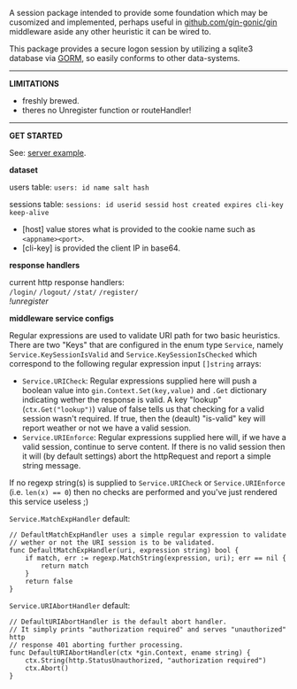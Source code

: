 
A session package intended to provide some foundation which may be cusomized and
implemented, perhaps useful in [github.com/gin-gonic/gin] middleware aside any other heuristic it can be wired to.

This package provides a secure logon session by utilizing a sqlite3 database via [GORM],
so easily conforms to other data-systems.

----

**LIMITATIONS**

- freshly brewed.
- theres no Unregister function or routeHandler!

----

**GET STARTED**

See: [server example](./examples/srv).


**dataset**

users table: `users: id name salt hash`

sessions table: `sessions: id userid sessid host created expires cli-key keep-alive`

* [host] value stores what is provided to the cookie name such as `<appname><port>`.  
* [cli-key] is provided the client IP in base64.

**response handlers**

current http response handlers:  
`/login/` `/logout/` `/stat/` `/register/`  
*!unregister*

**middleware service configs**

Regular expressions are used to validate URI path for two basic heuristics.
There are two "Keys" that are configured in the enum type `Service`, namely
`Service.KeySessionIsValid` and `Service.KeySessionIsChecked` which correspond
to the following regular expression input `[]string` arrays:

- `Service.URICheck`: Regular expressions supplied here will push a boolean
  value into `gin.Context.Set(key,value)` and `.Get` dictionary indicating wether
  the response is valid.  A key "lookup" (`ctx.Get("lookup")`) value of false tells us
  that checking for a valid session wasn't required.  If true, then the (deault)
  "is-valid" key will report weather or not we have a valid session.
- `Service.URIEnforce`: Regular expressions supplied here will, if we have
  a valid session, continue to serve content.  If there is no valid session then
  it will (by default settings) abort the httpRequest and report a simple string message.

If no regexp string(s) is supplied to `Service.URICheck` or `Service.URIEnforce`
(i.e. `len(x) == 0`) then no checks are performed and you've just rendered this
service useless ;)

`Service.MatchExpHandler` default:
```golang
// DefaultMatchExpHandler uses a simple regular expression to validate
// wether or not the URI session is to be validated.
func DefaultMatchExpHandler(uri, expression string) bool {
	if match, err := regexp.MatchString(expression, uri); err == nil {
		return match
	}
	return false
}
```

`Service.URIAbortHandler` default:
```golang
// DefaultURIAbortHandler is the default abort handler.
// It simply prints "authorization required" and serves "unauthorized" http
// response 401 aborting further processing.
func DefaultURIAbortHandler(ctx *gin.Context, ename string) {
	ctx.String(http.StatusUnauthorized, "authorization required")
	ctx.Abort()
}
```



[GORM]:                         https://github.com/jinzhu/gorm
[github.com/gin-gonic/gin]:     https://github.com/gin-gonic/gin

